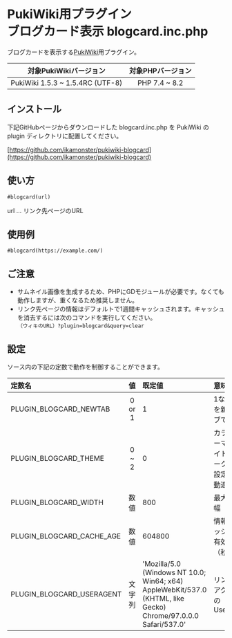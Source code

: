 # PukiWiki用プラグイン<br>ブログカード表示 blogcard.inc.php

ブログカードを表示する[PukiWiki](https://pukiwiki.osdn.jp/)用プラグイン。  

|対象PukiWikiバージョン|対象PHPバージョン|
|:---:|:---:|
|PukiWiki 1.5.3 ~ 1.5.4RC (UTF-8)|PHP 7.4 ~ 8.2|

## インストール

下記GitHubページからダウンロードした blogcard.inc.php を PukiWiki の plugin ディレクトリに配置してください。

[https://github.com/ikamonster/pukiwiki-blogcard](https://github.com/ikamonster/pukiwiki-blogcard)

## 使い方

```
#blogcard(url)
```

url … リンク先ページのURL

## 使用例

```
#blogcard(https://example.com/)
```

## ご注意

- サムネイル画像を生成するため、PHPにGDモジュールが必要です。なくても動作しますが、重くなるため推奨しません。
- リンク先ページの情報はデフォルトで1週間キャッシュされます。キャッシュを消去するには次のコマンドを実行してください。  
```（ウィキのURL）?plugin=blogcard&query=clear```

## 設定

ソース内の下記の定数で動作を制御することができます。

|定数名|値|既定値|意味|
|:---|:---:|:---|:---|
|PLUGIN_BLOGCARD_NEWTAB|0 or 1|1|1ならURLを新規タブで開く|
|PLUGIN_BLOGCARD_THEME|0 ~ 2|0|カラーテーマ（0:ライト, 1:ダーク, 2:OS設定に自動適応）|
|PLUGIN_BLOGCARD_WIDTH|数値|800|最大表示幅（px）|
|PLUGIN_BLOGCARD_CACHE_AGE|数値|604800|情報キャッシュの有効期限（秒）|
|PLUGIN_BLOGCARD_USERAGENT|文字列|'Mozilla/5.0 (Windows NT 10.0; Win64; x64) AppleWebKit/537.0 (KHTML, like Gecko) Chrome/97.0.0.0 Safari/537.0'|リンク先アクセス時の UserAgent|


